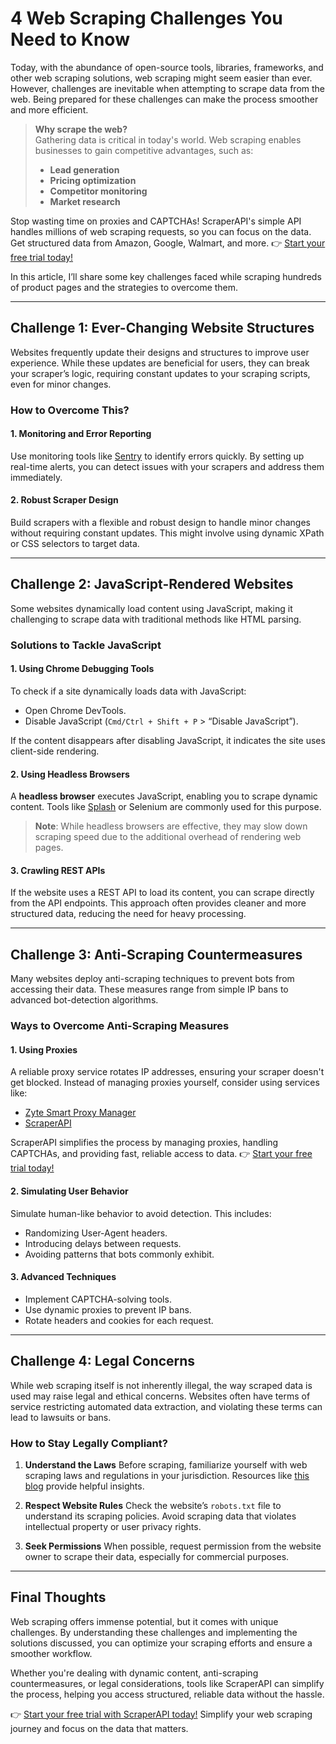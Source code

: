 # 4 Web Scraping Challenges You Need to Know

Today, with the abundance of open-source tools, libraries, frameworks, and other web scraping solutions, web scraping might seem easier than ever. However, challenges are inevitable when attempting to scrape data from the web. Being prepared for these challenges can make the process smoother and more efficient.

> **Why scrape the web?**  
> Gathering data is critical in today's world. Web scraping enables businesses to gain competitive advantages, such as:
> 
> - **Lead generation**  
> - **Pricing optimization**  
> - **Competitor monitoring**  
> - **Market research**

Stop wasting time on proxies and CAPTCHAs! ScraperAPI's simple API handles millions of web scraping requests, so you can focus on the data. Get structured data from Amazon, Google, Walmart, and more. 👉 [Start your free trial today!](https://bit.ly/Scraperapi)

In this article, I’ll share some key challenges faced while scraping hundreds of product pages and the strategies to overcome them.

---

## Challenge 1: Ever-Changing Website Structures

Websites frequently update their designs and structures to improve user experience. While these updates are beneficial for users, they can break your scraper’s logic, requiring constant updates to your scraping scripts, even for minor changes.

### How to Overcome This?

#### 1. **Monitoring and Error Reporting**
Use monitoring tools like [Sentry](https://sentry.io/) to identify errors quickly. By setting up real-time alerts, you can detect issues with your scrapers and address them immediately.

#### 2. **Robust Scraper Design**
Build scrapers with a flexible and robust design to handle minor changes without requiring constant updates. This might involve using dynamic XPath or CSS selectors to target data.

---

## Challenge 2: JavaScript-Rendered Websites

Some websites dynamically load content using JavaScript, making it challenging to scrape data with traditional methods like HTML parsing.

### Solutions to Tackle JavaScript

#### 1. **Using Chrome Debugging Tools**
To check if a site dynamically loads data with JavaScript:
- Open Chrome DevTools.
- Disable JavaScript (`Cmd/Ctrl + Shift + P` > “Disable JavaScript”).

If the content disappears after disabling JavaScript, it indicates the site uses client-side rendering.

#### 2. **Using Headless Browsers**
A **headless browser** executes JavaScript, enabling you to scrape dynamic content. Tools like [Splash](https://splash.readthedocs.io/en/stable/faq.html) or Selenium are commonly used for this purpose.

> **Note**: While headless browsers are effective, they may slow down scraping speed due to the additional overhead of rendering web pages.

#### 3. **Crawling REST APIs**
If the website uses a REST API to load its content, you can scrape directly from the API endpoints. This approach often provides cleaner and more structured data, reducing the need for heavy processing.

---

## Challenge 3: Anti-Scraping Countermeasures

Many websites deploy anti-scraping techniques to prevent bots from accessing their data. These measures range from simple IP bans to advanced bot-detection algorithms.

### Ways to Overcome Anti-Scraping Measures

#### 1. **Using Proxies**
A reliable proxy service rotates IP addresses, ensuring your scraper doesn't get blocked. Instead of managing proxies yourself, consider using services like:

- [Zyte Smart Proxy Manager](https://www.zyte.com/smart-proxy-manager/)
- [ScraperAPI](https://bit.ly/Scraperapi)

ScraperAPI simplifies the process by managing proxies, handling CAPTCHAs, and providing fast, reliable access to data. 👉 [Start your free trial today!](https://bit.ly/Scraperapi)

#### 2. **Simulating User Behavior**
Simulate human-like behavior to avoid detection. This includes:
- Randomizing User-Agent headers.
- Introducing delays between requests.
- Avoiding patterns that bots commonly exhibit.

#### 3. **Advanced Techniques**
- Implement CAPTCHA-solving tools.
- Use dynamic proxies to prevent IP bans.
- Rotate headers and cookies for each request.

---

## Challenge 4: Legal Concerns

While web scraping itself is not inherently illegal, the way scraped data is used may raise legal and ethical concerns. Websites often have terms of service restricting automated data extraction, and violating these terms can lead to lawsuits or bans.

### How to Stay Legally Compliant?

1. **Understand the Laws**
Before scraping, familiarize yourself with web scraping laws and regulations in your jurisdiction. Resources like [this blog](https://benbernardblog.com/web-scraping-and-crawling-are-perfectly-legal-right/) provide helpful insights.

2. **Respect Website Rules**
Check the website’s `robots.txt` file to understand its scraping policies. Avoid scraping data that violates intellectual property or user privacy rights.

3. **Seek Permissions**
When possible, request permission from the website owner to scrape their data, especially for commercial purposes.

---

## Final Thoughts

Web scraping offers immense potential, but it comes with unique challenges. By understanding these challenges and implementing the solutions discussed, you can optimize your scraping efforts and ensure a smoother workflow.

Whether you're dealing with dynamic content, anti-scraping countermeasures, or legal considerations, tools like ScraperAPI can simplify the process, helping you access structured, reliable data without the hassle.

👉 [Start your free trial with ScraperAPI today!](https://bit.ly/Scraperapi) Simplify your web scraping journey and focus on the data that matters.
